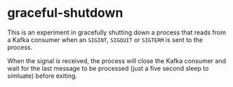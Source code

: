 # graceful-shutdown

This is an experiment in gracefully shutting down a process that reads from a 
Kafka consumer when an `SIGINT`, `SIGQUIT` or `SIGTERM` is sent to the process.  

When the signal is received, the process will close the Kafka consumer and wait 
for the last message to be processed (just a five second sleep to simluate) before
 exiting.
